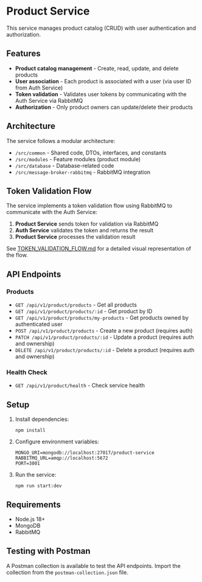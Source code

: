 # Product Service

This service manages product catalog (CRUD) with user authentication and authorization.

## Features

- **Product catalog management** - Create, read, update, and delete products
- **User association** - Each product is associated with a user (via user ID from Auth Service)
- **Token validation** - Validates user tokens by communicating with the Auth Service via RabbitMQ
- **Authorization** - Only product owners can update/delete their products

## Architecture

The service follows a modular architecture:

- `/src/common` - Shared code, DTOs, interfaces, and constants
- `/src/modules` - Feature modules (product module)
- `/src/database` - Database-related code
- `/src/message-broker-rabbitmq` - RabbitMQ integration

## Token Validation Flow

The service implements a token validation flow using RabbitMQ to communicate with the Auth Service:

1. **Product Service** sends token for validation via RabbitMQ
2. **Auth Service** validates the token and returns the result
3. **Product Service** processes the validation result

See [TOKEN_VALIDATION_FLOW.md](TOKEN_VALIDATION_FLOW.md) for a detailed visual representation of the flow.

## API Endpoints

### Products

- `GET /api/v1/product/products` - Get all products
- `GET /api/v1/product/products/:id` - Get product by ID
- `GET /api/v1/product/products/my-products` - Get products owned by authenticated user
- `POST /api/v1/product/products` - Create a new product (requires auth)
- `PATCH /api/v1/product/products/:id` - Update a product (requires auth and ownership)
- `DELETE /api/v1/product/products/:id` - Delete a product (requires auth and ownership)

### Health Check

- `GET /api/v1/product/health` - Check service health

## Setup

1. Install dependencies:
   ```
   npm install
   ```

2. Configure environment variables:
   ```
   MONGO_URI=mongodb://localhost:27017/product-service
   RABBITMQ_URL=amqp://localhost:5672
   PORT=3001
   ```

3. Run the service:
   ```
   npm run start:dev
   ```

## Requirements

- Node.js 18+
- MongoDB
- RabbitMQ

## Testing with Postman

A Postman collection is available to test the API endpoints. Import the collection from the `postman-collection.json` file.
